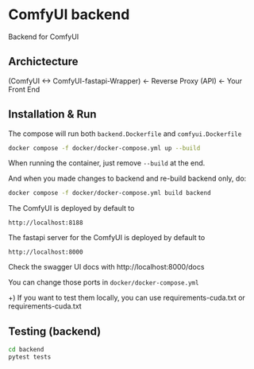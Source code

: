 # ComfyUI backend
Backend for ComfyUI

## Archictecture
(ComfyUI <-> ComfyUI-fastapi-Wrapper) <-  Reverse Proxy (API) <- Your Front End

## Installation & Run
The compose will run both `backend.Dockerfile` and `comfyui.Dockerfile`
```bash
docker compose -f docker/docker-compose.yml up --build
```
When running the container, just remove `--build` at the end.

And when you made changes to backend and re-build backend only, do:
```bash
docker compose -f docker/docker-compose.yml build backend
```

The ComfyUI is deployed by default to
```
http://localhost:8188
```

The fastapi server for the ComfyUI is deployed by default to
```
http://localhost:8000
```
Check the swagger UI docs with http://localhost:8000/docs

You can change those ports in `docker/docker-compose.yml`

+) If you want to test them locally, you can use requirements-cuda.txt or requirements-cuda.txt
## Testing (backend)
```bash
cd backend
pytest tests
```



